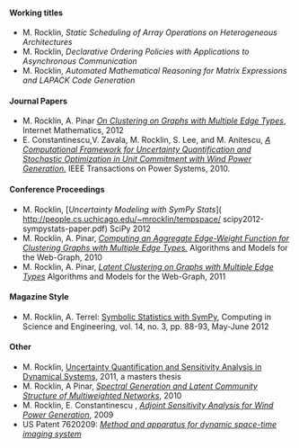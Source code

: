 #### Working titles

-   M. Rocklin, *Static Scheduling of Array Operations on Heterogeneous 
    Architectures*
-   M. Rocklin, *Declarative Ordering Policies with Applications to 
    Asynchronous Communication*
-   M. Rocklin, *Automated Mathematical Reasoning for Matrix Expressions 
    and LAPACK Code Generation*

#### Journal Papers

-   M. Rocklin, A. Pinar [*On Clustering on Graphs with Multiple Edge
    Types*](http://arxiv.org/pdf/1109.1605), Internet Mathematics, 2012
-   E. Constantinescu,V. Zavala, M. Rocklin, S. Lee, and M. Anitescu,
    [*A Computational Framework for Uncertainty Quantification and
    Stochastic Optimization in Unit Commitment with Wind Power
    Generation.*](http://www.mcs.anl.gov/uploads/cels/papers/P1681.pdf)
    IEEE Transactions on Power Systems, 2010.

#### Conference Proceedings

-   M. Rocklin, [*Uncertainty Modeling with SymPy Stats*](
    http://people.cs.uchicago.edu/~mrocklin/tempspace/
    scipy2012-sympystats-paper.pdf) SciPy 2012
-   M. Rocklin, A. Pinar, [*Computing an Aggregate Edge-Weight Function
    for Clustering Graphs with Multiple Edge
    Types.*](http://arxiv.org/pdf/1103.0368) Algorithms and Models for
    the Web-Graph, 2010
-   M. Rocklin, A. Pinar, [*Latent Clustering on Graphs with Multiple
    Edge Types*](https://csmr.ca.sandia.gov/~apinar/papers/waw11.pdf)
    Algorithms and Models for the Web-Graph, 2011

#### Magazine Style

-   M. Rocklin, A. Terrel: [Symbolic Statistics with
    SymPy](http://origin-www.computer.org/csdl/mags/cs/2012/03/mcs2012030088-abs.html),
    Computing in Science and Engineering, vol. 14, no. 3, pp. 88-93,
    May-June 2012

#### Other

-   M. Rocklin, [Uncertainty Quantification and Sensitivity Analysis in
    Dynamical
    Systems](http://people.cs.uchicago.edu/~mrocklin/masters.html),
    2011, a masters thesis
-   M. Rocklin, A Pinar, [*Spectral Generation and Latent Community
    Structure of Multiweighted
    Networks*](http://people.cs.uchicago.edu/~mrocklin/papers/winPaper.pdf),
    2010
-   M. Rocklin, E. Constantinescu , [*Adjoint Sensitivity Analysis for
    Wind Power
    Generation*](http://www.mcs.anl.gov/uploads/cels/papers/P1704.pdf),
    2009
-   US Patent 7620209: [*Method and apparatus for dynamic space-time
    imaging system*](http://www.google.com/patents/US20060082590)
